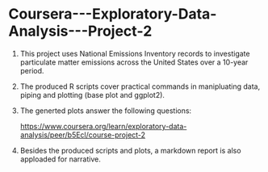# Coursera---Exploratory-Data-Analysis---Project-2

1. This project uses National Emissions Inventory records to investigate particulate matter emissions across the United States over a 10-year period.

2. The produced R scripts cover practical commands in manipluating data, piping and plotting (base plot and ggplot2).

3. The generted plots answer the following questions:

   https://www.coursera.org/learn/exploratory-data-analysis/peer/b5Ecl/course-project-2

4. Besides the produced scripts and plots, a markdown report is also apploaded for narrative.

